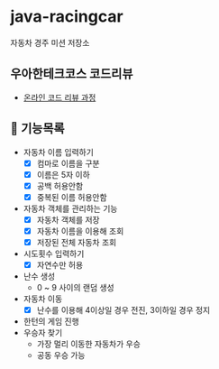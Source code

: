 # java-racingcar

자동차 경주 미션 저장소

## 우아한테크코스 코드리뷰

- [온라인 코드 리뷰 과정](https://github.com/woowacourse/woowacourse-docs/blob/master/maincourse/README.md)

## 🚀 기능목록
* 자동차 이름 입력하기
  * [x] 컴마로 이름을 구분
  * [x] 이름은 5자 이하
  * [x] 공백 허용안함
  * [x] 중복된 이름 허용안함
* 자동차 객체를 관리하는 기능
  * [x] 자동차 객체를 저장
  * [x] 자동차 이름을 이용해 조회
  * [x] 저장된 전체 자동차 조회
* 시도횟수 입력하기
  * [x] 자연수만 허용
* 난수 생성
  * 0 ~ 9 사이의 랜덤  생성
* 자동차 이동
  * [x] 난수를 이용해 4이상일 경우 전진, 3이하일 경우 정지  
* 한턴의 게임 진행
* 우승자 찾기
  * 가장 멀리 이동한 자동차가 우승
  * 공동 우승 가능